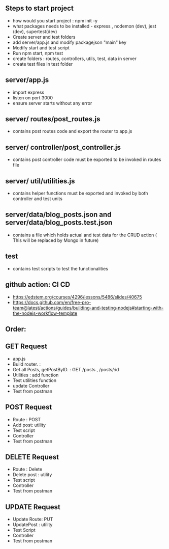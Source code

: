 ## Steps to start project
* how would you start project : npm init -y
* what packages needs to be installed - express , nodemon (dev), jest (dev), supertest(dev)
* Create server and test folders
* add server/app.js and modify packagejson "main" key
* Modify start and test script
* Run npm start, npm test
* create folders : routes, controllers, utils, test, data in server
* create test files in test folder


## server/app.js
* import express
* listen on port 3000
* ensure server starts without any error

## server/ routes/post_routes.js
* contains post routes code and export the router to app.js

## server/ controller/post_controller.js
* contains post controller code must be exported to be invoked in routes file

## server/ util/utilities.js
* contains helper functions must be exported and invoked by both controller and test units

## server/data/blog_posts.json and server/data/blog_posts.test.json
* contains a file which holds actual and test data for the CRUD action ( This will be replaced by Mongo in future)

## test
* contains test scripts to test the functionalities

## github action: CI CD
* https://edstem.org/courses/4296/lessons/5486/slides/40675
* https://docs.github.com/en/free-pro-team@latest/actions/guides/building-and-testing-nodejs#starting-with-the-nodejs-workflow-template


## Order:

## GET Request
* app.js
* Build router. : 
* Get all Posts, getPostByID. : GET /posts , /posts/:id
* Utilities : add function
* Test utilities function
* update Controller
* Test from postman

## POST Request
* Route : POST
* Add post: utility
* Test script
* Controller
* Test from postman

## DELETE Request
* Route : Delete
* Delete post : utility
* Test script
* Controller
* Test from postman

## UPDATE Request
* Update Route: PUT
* UpdatePost : utility
* Test Script
* Controller
* Test from postman




